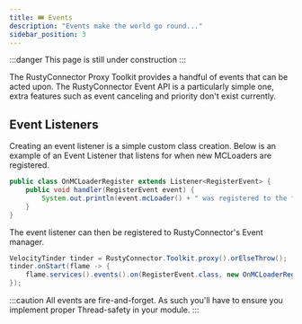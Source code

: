 ```yaml
---
title: 🎟️ Events
description: "Events make the world go round..."
sidebar_position: 3
---
```


:::danger
This page is still under construction
:::

The RustyConnector Proxy Toolkit provides a handful of events that can be acted upon.
The RustyConnector Event API is a particularly simple one, extra features such as event canceling and priority don't exist currently. 

## Event Listeners
Creating an event listener is a simple custom class creation. Below is an example of an Event Listener that
listens for when new MCLoaders are registered.
```java title="OnMCLoaderRegister.java"
public class OnMCLoaderRegister extends Listener<RegisterEvent> {
    public void handler(RegisterEvent event) {
        System.out.println(event.mcLoader() + " was registered to the family "+event.family().id());
    }
}
```
The event listener can then be registered to RustyConnector's Event manager.
```java title="Proxy Plugin"
VelocityTinder tinder = RustyConnector.Toolkit.proxy().orElseThrow();
tinder.onStart(flame -> {
    flame.services().events().on(RegisterEvent.class, new OnMCLoaderRegister());
});
```

:::caution
All events are fire-and-forget. As such you'll have to ensure you implement proper Thread-safety in your module.
:::
